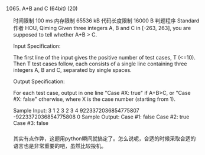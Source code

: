 1065. A+B and C (64bit) (20)

时间限制
100 ms
内存限制
65536 kB
代码长度限制
16000 B
判题程序
Standard
作者
HOU, Qiming
Given three integers A, B and C in [-263, 263], you are supposed to tell whether A+B > C.

Input Specification:

The first line of the input gives the positive number of test cases, T (<=10). Then T test cases follow, each consists of a single line containing three integers A, B and C, separated by single spaces.

Output Specification:

For each test case, output in one line "Case #X: true" if A+B>C, or "Case #X: false" otherwise, where X is the case number (starting from 1).

Sample Input:
3
1 2 3
2 3 4
9223372036854775807 -9223372036854775808 0
Sample Output:
Case #1: false
Case #2: true
Case #3: false


###
其实有点作弊，这题用python瞬间就搞定了。怎么说呢，合适的时候采取合适的语言也是非常重要的吧，虽然比较投机。
